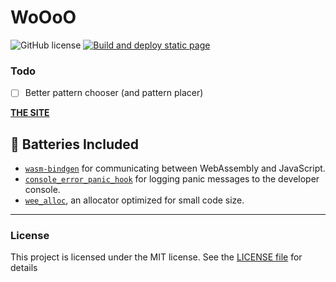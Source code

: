 # WoOoO

![GitHub license](https://img.shields.io/github/license/babit56/first-wasm-project.svg)
[![Build and deploy static page](https://github.com/babit56/first-wasm-project/actions/workflows/main.yml/badge.svg)](https://github.com/babit56/first-wasm-project/actions/workflows/main.yml)

### Todo

- [ ] Better pattern chooser (and pattern placer)

[**THE SITE**](https://babit56.github.io/first-wasm-project/)

## 🔋 Batteries Included

* [`wasm-bindgen`](https://github.com/rustwasm/wasm-bindgen) for communicating
  between WebAssembly and JavaScript.
* [`console_error_panic_hook`](https://github.com/rustwasm/console_error_panic_hook)
  for logging panic messages to the developer console.
* [`wee_alloc`](https://github.com/rustwasm/wee_alloc), an allocator optimized
  for small code size.

---

### License

This project is licensed under the MIT license. See the [LICENSE file](LICENSE) for details
